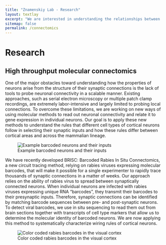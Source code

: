 ```yaml
---
title: "Znamenskiy Lab - Research"
layout: textlay
excerpt: "We are interested in understanding the relationships between gene expression, connectivity and function of cortical neurons."
sitemap: false
permalink: /connectomics
---
```


# Research

## High throughput molecular connectomics

One of the major obstacles toward understanding how the properties of neurons
arise from the structure of their synaptic connections is the lack of tools to
probe neuronal connectivity in a scalable manner. Existing approaches, such as
serial electron microscopy or multiple patch clamp recordings, are extremely
labor-intensive and largely limited to probing local connections. To overcome
these limitations, we are working on new ways of using molecular methods to
read out neuronal connectivity and relate it to gene expression in individual
neurons. Our goal is to apply these new methods to understand the rules that different
cell types of cortical neurons follow in selecting their synaptic inputs and how
these rules differ between cortical areas and across the mammalian lineage.

<figure class="figure text-center">
<img src="{{ site.url }}{{ site.baseurl }}/images/rabies2.gif" class="img-thumbnail" alt="Example barcoded neurons and their inputs">
<figcaption class="figure-caption">Example barcoded neurons and their inputs</figcaption>
</figure>

We have recently developed BRISC: Barcoded Rabies In Situ Connectomics, a new circuit tracing method, relying on rabies viruses expressing molecular barcodes, that will make it possible for a single experimenter to rapidly trace thousands of synaptic connections in a matter of weeks. Our approach relies on the ability of rabies virus to spread between synaptically connected neurons. When individual neurons are infected with rabies viruses expressing unique RNA “barcodes”, they transmit their barcodes to their presynaptic inputs. Therefore, synaptic connections can be identified by matching barcode sequences between pre- and post-synaptic neurons. To detect viral barcodes, we use in situ sequencing to read them out from brain sections together with transcripts of cell type markers that allow us to determine the molecular identity of barcoded neurons. We are now applying this method to systematically characterize wiring rules of cortical neurons.

<figure class="figure text-center">
<img src="{{ site.url }}{{ site.baseurl }}/images/barcodes2.png" class="img-thumbnail w-50" alt="Color coded rabies barcodes in the visual cortex">
<figcaption class="figure-caption">Color coded rabies barcodes in the visual cortex</figcaption>
</figure>
